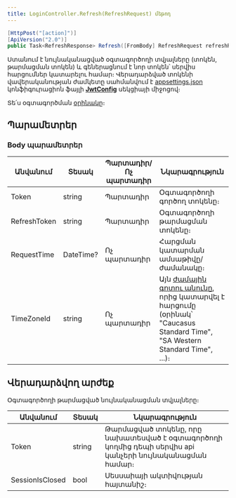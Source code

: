 ```yaml
---
title: LoginController.Refresh(RefreshRequest) մեթոդ
---
```


```c#
[HttpPost("[action]")]
[ApiVersion("2.0")]
public Task<RefreshResponse> Refresh([FromBody] RefreshRequest refreshRequest)
```

Ստանում է նույնականացված օգտագործողի տվյալները (տոկեն, թարմացման տոկեն) և գեներացնում է նոր տոկեն՝ սերվիս հարցումներ կատարելու համար։ Վերադարձված տոկենի վավերականության ժամկետը սահմանվում է [appsettings.json](../../project/appsettings_json.md) կոնֆիգուրացիոն ֆայլի [<b>JwtConfig</b>](../../project/appsettings_json.md#jwtconfig) սեկցիայի միջոցով։

Տե՛ս օգտագործման [օրինակը](https://www.postman.com/asya-01/armsoft/example/33237126-4082f95c-c601-4d8f-8c42-8d2dcdd39e8b)։

## Պարամետրեր

### Body պարամետրեր

| Անվանում | Տեսակ | Պարտադիր/Ոչ պարտադիր | Նկարագրություն |
| --- | --- | --- | --- |
| Token | string | Պարտադիր | Օգտագործողի գործող տոկենը։ |
| RefreshToken | string | Պարտադիր | Օգտագործողի թարմացման տոկենը։ |
| RequestTime | DateTime? | Ոչ պարտադիր | Հարցման կատարման ամսաթիվը/ժամանակը։ |
| TimeZoneId | string | Ոչ պարտադիր | Այն [ժամային գոտու անունը](https://learn.microsoft.com/en-us/windows-hardware/manufacture/desktop/default-time-zones#time-zones), որից կատարվել է հարցումը (օրինակ՝ "Caucasus Standard Time", "SA Western Standard Time", ...)։ |

## Վերադարձվող արժեք

Օգտագործողի թարմացված նույնականացման տվյալները։

| Անվանում | Տեսակ | Նկարագրություն |
| --- | --- | --- |
| Token | string | Թարմացված տոկենը, որը նախատեսված է օգտագործողի կողմից դեպի սերվիս api կանչերի նույնականացման համար։ |
| SessionIsClosed | bool | Սեսսաիայի ակտիվության հայտանիշ։ |